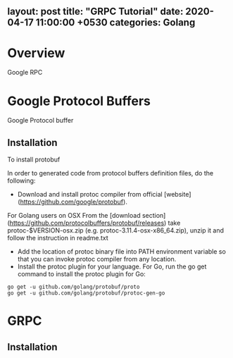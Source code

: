 layout: post
title:  "GRPC Tutorial"
date:   2020-04-17 11:00:00 +0530
categories: Golang
---

# Overview
Google RPC

# Google Protocol Buffers
Google Protocol buffer

## Installation
To install protobuf

In order to generated code from protocol buffers definition files, do the following:

* Download and install protoc compiler from official [website] (https://github.com/google/protobuf).

For Golang users on OSX
From the [download section] (https://github.com/protocolbuffers/protobuf/releases) take protoc-$VERSION-osx.zip (e.g. protoc-3.11.4-osx-x86_64.zip), unzip it and follow the instruction in readme.txt


* Add the location of protoc binary file into PATH environment variable so that you can invoke protoc compiler from any location.
* Install the protoc plugin for your language. For Go, run the go get command to install the protoc plugin for Go:

```
go get -u github.com/golang/protobuf/proto
go get -u github.com/golang/protobuf/protoc-gen-go
```

# GRPC

## Installation

